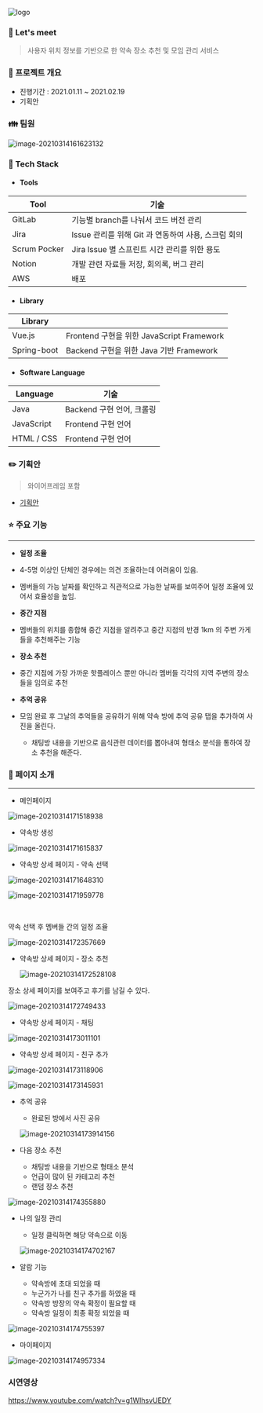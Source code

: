 ![logo](README.assets/logo.PNG)

### :memo: Let's meet
> 사용자 위치 정보를 기반으로 한 약속 장소 추천 및 모임 관리 서비스



### :date: 프로젝트 개요

- 진행기간 : 2021.01.11 ~ 2021.02.19
- 기획안



### :family: 팀원 

![image-20210314161623132](README.assets/image-20210314161623132.png)



### :wrench: Tech Stack

- #### Tools

| Tool         | 기술                                                |
| ------------ | --------------------------------------------------- |
| GitLab       | 기능별 branch를 나눠서 코드 버전 관리               |
| Jira         | lssue 관리를 위해 Git 과 연동하여 사용, 스크럼 회의 |
| Scrum Pocker | Jira lssue 별 스프린트 시간 관리를 위한 용도        |
| Notion       | 개발 관련 자료들 저장, 회의록,  버그 관리           |
| AWS          | 배포                                                |

- #### Library

| Library     |                                           |
| ----------- | ----------------------------------------- |
| Vue.js      | Frontend 구현을 위한 JavaScript Framework |
| Spring-boot | Backend 구현을 위한 Java 기반 Framework   |

- #### Software Language

| Language   | 기술                      |
| ---------- | ------------------------- |
| Java       | Backend 구현 언어, 크롤링 |
| JavaScript | Frontend 구현 언어        |
| HTML / CSS | Frontend 구현 언어​​        |



### :pencil2: 기획안 

>  와이어프레임 포함

- [기획안 ](https://github.com/juyi212/Let-s-meet/blob/master/documentation/Lets_Meet_%EA%B8%B0%ED%9A%8D%EC%95%88.pdf)



### :star: 주요 기능

---------

- **일정 조율**
- 4-5명 이상인 단체인 경우에는 의견 조율하는데 어려움이 있음.
  
- 멤버들의 가능 날짜를 확인하고 직관적으로 가능한 날짜를 보여주어 일정 조율에 있어서 효율성을 높임.
  
- **중간 지점**
- 멤버들의 위치를 종합해 중간 지점을 알려주고 중간 지점의 반경 1km 의 주변 가게들을 추천해주는 기능
  
- **장소 추천**
- 중간 지점에 가장 가까운 핫플레이스 뿐만 아니라 멤버들 각각의 지역 주변의 장소들을 임의로 추천
  
- **추억 공유**
- 모임 완료 후 그날의 추억들을 공유하기 위해 약속 방에 추억 공유 탭을 추가하여 사진을 올린다.
  - 채팅방 내용을 기반으로 음식관련 데이터를 뽑아내여 형태소 분석을 통하여 장소 추천을 해준다.



### :eyes: ​페이지 소개

---------

- 메인페이지 

![image-20210314171518938](README.assets/image-20210314171518938.png)

- 약속방 생성

![image-20210314171615837](README.assets/image-20210314171615837.png)

- 약속방 상세 페이지 - 약속 선택 

![image-20210314171648310](README.assets/image-20210314171648310.png)

![image-20210314171959778](README.assets/image-20210314171959778.png)

​	

약속 선택 후 멤버들 간의 일정 조율  

![image-20210314172357669](README.assets/image-20210314172357669.png)



- 약속방 상세 페이지 - 장소 추천

  ![image-20210314172528108](README.assets/image-20210314172528108.png)



장소 상세 페이지를 보여주고 후기를 남길 수 있다.

![image-20210314172749433](README.assets/image-20210314172749433.png)



- 약속방 상세 페이지 - 채팅

![image-20210314173011101](README.assets/image-20210314173011101.png)



- 약속방 상세 페이지 - 친구 추가

![image-20210314173118906](README.assets/image-20210314173118906.png)

![image-20210314173145931](README.assets/image-20210314173145931.png)



- 추억 공유 

  - 완료된 방에서 사진 공유

    

  ![image-20210314173914156](README.assets/image-20210314173914156.png)

- 다음 장소 추천
  - 채팅방 내용을 기반으로 형태소 분석 
  - 언급이 많이 된 카테고리 추천
  - 랜덤 장소 추천

![image-20210314174355880](README.assets/image-20210314174355880.png)

- 나의 일정 관리

  - 일정 클릭하면 해당 약속으로 이동 

  ![image-20210314174702167](README.assets/image-20210314174702167.png)

- 알람 기능
  - 약속방에 초대 되었을 때
  - 누군가가 나를 친구 추가를 하였을 때
  - 약속방 방장의 약속 확정이 필요할 때
  - 약속방 일정이 최종 확정 되었을 때 

![image-20210314174755397](README.assets/image-20210314174755397.png)

- 마이페이지

![image-20210314174957334](README.assets/image-20210314174957334.png)





### 시연영상

https://www.youtube.com/watch?v=g1WlhsvUEDY